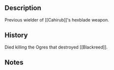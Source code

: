 ## Description
Previous wielder of [[Cahirub]]'s hexblade weapon. 

## History
Died killing the Ogres that destroyed [[Blackreed]].

## Notes
